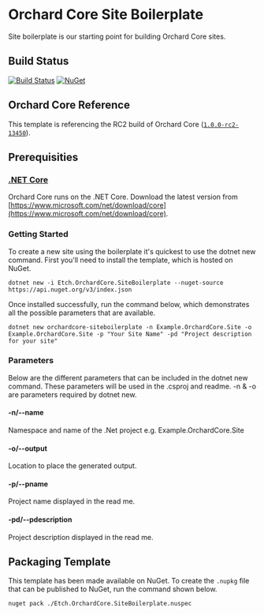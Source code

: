 # Orchard Core Site Boilerplate

Site boilerplate is our starting point for building Orchard Core sites.

## Build Status

[![Build Status](https://secure.travis-ci.org/EtchUK/Etch.OrchardCore.SiteBoilerplate.png?branch=master)](http://travis-ci.org/EtchUK/Etch.OrchardCore.SiteBoilerplate) [![NuGet](https://img.shields.io/nuget/v/Etch.OrchardCore.SiteBoilerplate.svg)](https://www.nuget.org/packages/Etch.OrchardCore.SiteBoilerplate)

## Orchard Core Reference

This template is referencing the RC2 build of Orchard Core ([`1.0.0-rc2-13450`](https://www.nuget.org/packages/OrchardCore.Module.Targets/1.0.0-rc2-13450)).

## Prerequisities

### [.NET Core](https://docs.microsoft.com/en-us/dotnet/core/)

Orchard Core runs on the .NET Core. Download the latest version from [https://www.microsoft.com/net/download/core](https://www.microsoft.com/net/download/core).

### Getting Started

To create a new site using the boilerplate it's quickest to use the dotnet new command. First you'll need to install the template, which is hosted on NuGet.

```
dotnet new -i Etch.OrchardCore.SiteBoilerplate --nuget-source https://api.nuget.org/v3/index.json
```

Once installed successfully, run the command below, which demonstrates all the possible parameters that are available.

```
dotnet new orchardcore-siteboilerplate -n Example.OrchardCore.Site -o Example.OrchardCore.Site -p "Your Site Name" -pd "Project description for your site"
```

### Parameters

Below are the different parameters that can be included in the dotnet new command. These parameters will be used in the .csproj and readme. -n & -o are parameters required by dotnet new.


#### -n/--name

Namespace and name of the .Net project e.g. Example.OrchardCore.Site

#### -o/--output

Location to place the generated output.

#### -p/--pname

Project name displayed in the read me.

#### -pd/--pdescription

Project description displayed in the read me.

## Packaging Template

This template has been made available on NuGet. To create the `.nupkg` file that can be published to NuGet, run the command shown below.

    nuget pack ./Etch.OrchardCore.SiteBoilerplate.nuspec

